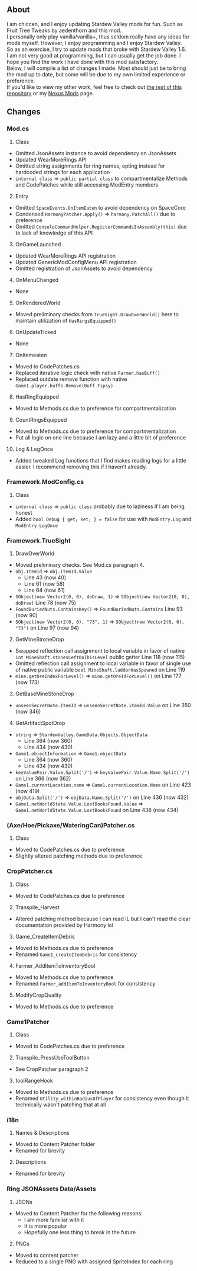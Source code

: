 ## About  
I am chiccen, and I enjoy updating Stardew Valley mods for fun. Such as Fruit Tree Tweaks by aedenthorn and this mod.  
I personally only play vanilla/vanilla+, thus seldom really have any ideas for mods myself. However, I enjoy programming and I enjoy Stardew Valley.  
So as an exercise, I try to update mods that broke with Stardew Valley 1.6.  
I am not very good at programming, but I can usually get the job done. I hope you find the work I have done with this mod satisfactory.  
Below, I will compile a list of changes I made. Most should just be to bring the mod up to date, but some will be due to my own limited experience or preference.  
If you'd like to view my other work, feel free to check out [the rest of this repository](https://github.com/chiccenDev/StardewValleyMods) or my [Nexus Mods](https://next.nexusmods.com/profile/chiccenSDV/mods) page.

## Changes

### Mod.cs

1) Class  
* Omitted JsonAssets instance to avoid dependency on JsonAssets  
* Updated WearMoreRings API  
* Omitted string assignments for ring names, opting instead for hardcoded strings for each application  
* `internal class` => `public partial class` to compartmentalize Methods and CodePatches while still accessing ModEntry members  

2) Entry  
* Omitted `SpaceEvents.OnItemEaten` to avoid dependency on SpaceCore  
* Condensed `HarmonyPatcher.Apply()` => `harmony.PatchAll()` due to preference  
* Omitted `ConsoleCommandHelper.RegisterCommandsInAssembly(this)` due to lack of knowledge of this API  

3) OnGameLaunched  
* Updated WearMoreRings API registration  
* Updated GenericModConfigMenu API registration  
* Omitted registration of JsonAssets to avoid dependency  

4) OnMenuChanged  
* None

5) OnRenderedWorld  
* Moved preliminary checks from `TrueSight.DrawOverWorld()` here to maintain utilization of `HasRingsEquipped()`

6) OnUpdateTicked  
* None

7) OnItemeaten  
* Moved to CodePatches.cs  
* Replaced iterative logic check with native `Farmer.hasBuff()`  
* Replaced outdate remove function with native `Game1.player.buffs.Remove(Buff.tipsy)`

8) HasRingEquipped  
* Moved to Methods.cs due to preference for compartmentalization

9) CountRingsEquipped  
* Moved to Methods.cs due to preference for compartmentalization
* Put all logic on one line because I am lazy and a little bit of preference

10) Log & LogOnce  
* Added tweaked Log functions that I find makes reading logs for a little easier. I recommend removing this if I haven't already.

### Framework.ModConfig.cs

1) Class  
* `internal class` => `public class` probably due to laziness if I am being honest
* Added `bool Debug { get; set; } = false` for use with `ModEntry.Log` and `ModEntry.LogOnce`

### Framework.TrueSight

1) DrawOverWorld  
* Moved preliminary checks. See Mod.cs paragraph 4.  
* `obj.ItemId` => `obj.itemId.Value`  
	* Line 43 (now 40)
	* Line 61 (now 58)
	* Line 64 (now 61)
* `SObject(new Vector2(0, 0), doDraw, 1)` => `SObject(new Vector2(0, 0), doDraw)` Line 78 (now 75)
* `FoundBuriedNuts.ContainsKey()` => `FoundBuriedNuts.Contains` Line 93 (now 90)
* `SObject(new Vector2(0, 0), "73", 1)` => `SObject(new Vector2(0, 0), "73")` on Line 97 (now 94)

2) GetMineStroneDrop  
* Swapped reflection call assignment to local variable in favor of native `int MineShaft.stonesLeftOnThisLevel` public getter Line 118 (now 115)
* Omitted reflection call assignment to local variable in favor of single use of native public variable `bool MineShaft.ladderHasSpawned` on Line 119
* `mine.getOreIndexForLevel()` => `mine.getOreIdForLevel()` on Line 177 (now 173)

3) GetBaseMineStoneDrop  
* `unseenSecretNote.ItemID` => `unseenSecretNote.itemId.Value` on Line 350 (now 346)

4) GetArtifactSpotDrop  
* `string` => `StardewValley.GameData.Objects.ObjectData`
	* Line 364 (now 360)
	* Line 434 (now 430)
* `Game1.objectInformation` => `Game1.objectData`  
	* Line 364 (now 360)
	* Line 434 (now 430)
* `keyValuePair.Value.Split('/')` => `keyValuePair.Value.Name.Split('/')` on Line 366 (now 362)
* `Game1.currentLocation.name` => `Game1.currentLocation.Name` on Line 423 (now 419)
* `objData.Split('/')` => `objData.Name.Split('/')` on Line 436 (now 432)
* `Game1.netWorldState.Value.LostBooksFound.Value` => `Game1.netWorldState.Value.LostBooksFound` on Line 438 (now 434)

### (Axe/Hoe/Pickaxe/WateringCan)Patcher.cs  

1) Class  
* Moved to CodePatches.cs due to preference
* Slightly altered patching methods due to preference

### CropPatcher.cs

1) Class  
* Moved to CodePatches.cs due to preference 

2) Transpile_Harvest
* Altered patching method because I can read IL but I can't read the clear documentation provided by Harmony lol

3) Game_CreateItemDebris
* Moved to Methods.cs due to preference
* Renamed `Game1_createItemDebris` for consistency

4) Farmer_AddItemToInventoryBool
* Moved to Methods.cs due to preference
* Renamed `Farmer_addItemToInventoryBool` for consistency

5) ModifyCropQuality
* Moved to Methods.cs due to preference

### Game1Patcher

1) Class
* Moved to CodePatches.cs due to preference

2) Transpile_PressUseToolButton
* See CropPatcher paragraph 2

3) toolRangeHook
* Moved to Methods.cs due to preference
* Renamed `Utility_withinRadiusOfPlayer` for consistency even though it technically wasn't patching that at all

### i18n

1) Names & Descriptions  
* Moved to Content Patcher folder
* Renamed for brevity

2) Descriptions
* Renamed for brevity

### Ring JSONAssets Data/Assets

1) JSONs
* Moved to Content Patcher for the following reasons:
	* I am more familiar with it
	* It is more popular
	* Hopefully one less thing to break in the future

2) PNGs
* Moved to content patcher
* Reduced to a single PNG with assigned SpriteIndex for each ring